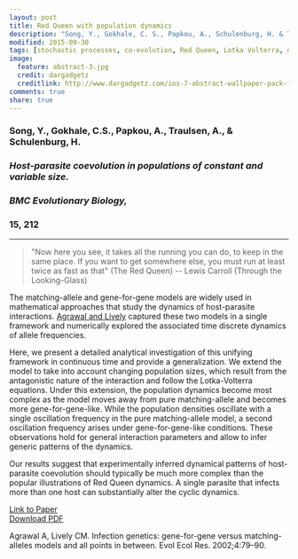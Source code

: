 ```yaml
---
layout: post
title: Red Queen with population dynamics
description: "Song, Y., Gokhale, C. S., Papkou, A., Schulenburg, H. & Traulsen, A. (2015). Host-parasite coevolution in populations of constant and variable size. BMC Evolutionary Biology, 15, 212."
modified: 2015-09-30
tags: [stochastic processes, co-evolution, Red Queen, Lotka Volterra, drift]
image:
  feature: abstract-3.jpg
  credit: dargadgetz
  creditlink: http://www.dargadgetz.com/ios-7-abstract-wallpaper-pack-for-iphone-5-and-ipod-touch-retina/
comments: true
share: true
---
```


### Song, Y., Gokhale, C.S., Papkou, A., Traulsen, A., & Schulenburg, H.

### *Host-parasite coevolution in populations of constant and variable size.*

### *BMC Evolutionary Biology,*

### 15, 212

***

> "Now here you see, it takes all the running you can do, to keep in the same place. If you want to get somewhere else, you must run at least twice as fast as that" (The Red Queen)
-- Lewis Carroll (Through the Looking-Glass)

The matching-allele and gene-for-gene models are widely used in mathematical approaches that study the dynamics of host-parasite interactions. [Agrawal and Lively](#agrawal:2002) captured these two models in a single framework and numerically explored the associated time discrete dynamics of allele frequencies.

Here, we present a detailed analytical investigation of this unifying framework in continuous time and provide a generalization. We extend the model to take into account changing population sizes, which result from the antagonistic nature of the interaction and follow the Lotka-Volterra equations. Under this extension, the population dynamics become most complex as the model moves away from pure matching-allele and becomes more gene-for-gene-like. While the population densities oscillate with a single oscillation frequency in the pure matching-allele model, a second oscillation frequency arises under gene-for-gene-like conditions. These observations hold for general interaction parameters and allow to infer generic patterns of the dynamics.

Our results suggest that experimentally inferred dynamical patterns of host-parasite coevolution should typically be much more complex than the popular illustrations of Red Queen dynamics. A single parasite that infects more than one host can substantially alter the cyclic dynamics.

<div markdown="0"><a href="http://www.biomedcentral.com/1471-2148/15/212" class="btn btn-success">Link to Paper</a></div>

<div markdown="0"><a href="http://www.biomedcentral.com/content/pdf/s12862-015-0462-6.pdf" class="btn btn-info">Download PDF</a></div>

<a id="agrawal:2002">Agrawal A, Lively CM. Infection genetics: gene-for-gene versus matching-alleles models and all points in between. Evol Ecol Res. 2002;4:79–90.</a>
